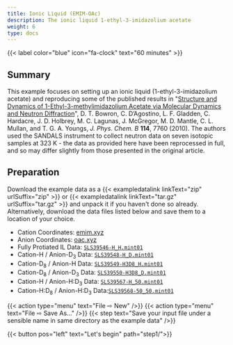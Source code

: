 ```yaml
---
title: Ionic Liquid (EMIM-OAc)
description: The ionic liquid 1-ethyl-3-imidazolium acetate
weight: 6
type: docs
---
```


{{< label color="blue" icon="fa-clock" text="60 minutes" >}}

## Summary

This example focuses on setting up an ionic liquid (1-ethyl-3-imidazolium acetate) and reproducing some of the published results in "[Structure and Dynamics of 1-Ethyl-3-methylimidazolium Acetate via Molecular Dynamics and Neutron Diffraction](https://doi.org/10.1021/jp102180q)", D. T. Bowron, C. D’Agostino, L. F. Gladden, C. Hardacre, J. D. Holbrey, M. C. Lagunas, J. McGregor, M. D. Mantle, C. L. Mullan, and T. G. A. Youngs, _J. Phys. Chem. B_ **114**, 7760 (2010). The authors used the SANDALS instrument to collect neutron data on seven isotopic samples at 323 K - the data as provided here have been reprocessed in full, and so may differ slightly from those presented in the original article.

## Preparation

Download the example data as a {{< exampledatalink linkText="zip" urlSuffix="zip" >}} or {{< exampledatalink linkText="tar.gz" urlSuffix="tar.gz" >}} and unpack it if you haven't done so already. Alternatively, download the data files listed below and save them to a location of your choice.

- Cation Coordinates: [emim.xyz](https://raw.githubusercontent.com/disorderedmaterials/dissolve/develop/examples/emim-oac/species/emim.xyz)
- Anion Coordinates: [oac.xyz](https://raw.githubusercontent.com/disorderedmaterials/dissolve/develop/examples/emim-oac/species/oac.xyz)
- Fully Protiated IL Data: [`SLS39546-H_H.mint01`](https://raw.githubusercontent.com/disorderedmaterials/dissolve/develop/examples/emim-oac/data/SLS39546-H_H.mint01)
- Cation-H / Anion-D<sub>3</sub> Data: [`SLS39548-H_D.mint01`](https://raw.githubusercontent.com/disorderedmaterials/dissolve/develop/examples/emim-oac/data/SLS39548-H_D.mint01)
- Cation-D<sub>8</sub> / Anion-H Data: [`SLS39549-H3D8_H.mint01`](https://raw.githubusercontent.com/disorderedmaterials/dissolve/develop/examples/emim-oac/data/SLS39549-H3D8_H.mint01)
- Cation-D<sub>8</sub> / Anion-D<sub>3</sub> Data: [`SLS39550-H3D8_D.mint01`](https://raw.githubusercontent.com/disorderedmaterials/dissolve/develop/examples/emim-oac/data/SLS39550-H3D8_D.mint01)
- Cation-H / Anion-H:D<sub>3</sub> Data: [`SLS39567-H_50.mint01`](https://raw.githubusercontent.com/disorderedmaterials/dissolve/develop/examples/emim-oac/data/SLS39567-H_50.mint01)
- Cation-H:D<sub>8</sub> / Anion-H:D<sub>3</sub> Data:[`SLS39568-50_50.mint01`](https://raw.githubusercontent.com/disorderedmaterials/dissolve/develop/examples/emim-oac/data/SLS39568-50_50.mint01)

{{< action type="menu" text="File &#8680; New" />}}
{{< action type="menu" text="File &#8680; Save As..." />}}
{{< step text="Save your input file under a sensible name in same directory as the example data" />}}

{{< button pos="left" text="Let's begin" path="step1/">}}
